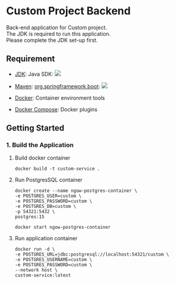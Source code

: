 # Custom Project Backend

Back-end application for Custom project.  
The JDK is required to run this application.  
Please complete the JDK set-up first.

## Requirement

- [JDK](https://openjdk.org/): Java SDK: ![](https://img.shields.io/badge/version-21.0.5-blue)

- [Maven](https://maven.apache.org/): [org.springframework.boot](https://plugins.gradle.org/plugin/org.springframework.boot): ![](https://img.shields.io/badge/version-3.4.0-blue)

- [Docker](https://www.docker.com/): Container environment tools
- [Docker Compose](https://docs.docker.com/compose/): Docker plugins

## Getting Started

### 1. Build the Application

1. Build docker container

   ```shell
   docker build -t custom-service .
   ```

2. Run PostgresSQL container

   ```shell
   docker create --name ngow-postgres-container \
   -e POSTGRES_USER=custom \
   -e POSTGRES_PASSWORD=custom \
   -e POSTGRES_DB=custom \
   -p 54321:5432 \
   postgres:15
   ```

   ```shell
   docker start ngow-postgres-container
   ```

3. Run application container

   ```shell
   docker run -d \
   -e POSTGRES_URL=jdbc:postgresql://localhost:54321/custom \
   -e POSTGRES_USERNAME=custom \
   -e POSTGRES_PASSWORD=custom \
   --network host \
   custom-service:latest
   ```
